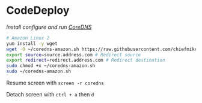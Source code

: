 # CodeDeploy

_Install configure and run [CoreDNS](https://github.com/coredns/coredns)_

```sh
# Amazon Linux 2
yum install -y wget
wget -O ~/coredns-amazon.sh https://raw.githubusercontent.com/chiefmikey/scripts/main/coredns/coredns-amazon.sh
export source=source.address.com # Redirect source
export redirect=redirect.address.com # Redirect destination
sudo chmod +x ~/coredns-amazon.sh
sudo ~/coredns-amazon.sh
```

Resume screen with `screen -r coredns`

Detach screen with `ctrl + a` then `d`
